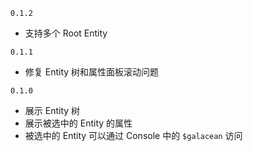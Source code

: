 `0.1.2`

- 支持多个 Root Entity

`0.1.1`

- 修复 Entity 树和属性面板滚动问题

`0.1.0`

- 展示 Entity 树
- 展示被选中的 Entity 的属性
- 被选中的 Entity 可以通过 Console 中的 `$galacean` 访问

